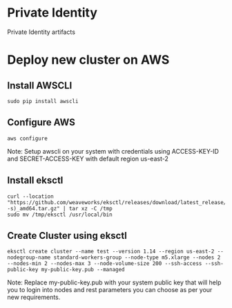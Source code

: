 # Private Identity
Private Identity artifacts

# Deploy new cluster on AWS
## Install AWSCLI
    sudo pip install awscli
## Configure AWS
    aws configure 
Note: Setup awscli on your system with credentials using ACCESS-KEY-ID and SECRET-ACCESS-KEY with default region us-east-2
## Install eksctl 
    curl --location "https://github.com/weaveworks/eksctl/releases/download/latest_release/eksctl_$(uname -s)_amd64.tar.gz" | tar xz -C /tmp
    sudo mv /tmp/eksctl /usr/local/bin
## Create Cluster using eksctl
    eksctl create cluster --name test --version 1.14 --region us-east-2 --nodegroup-name standard-workers-group --node-type m5.xlarge --nodes 2 --nodes-min 2 --nodes-max 3 --node-volume-size 200 --ssh-access --ssh-public-key my-public-key.pub --managed

  Note: Replace my-public-key.pub with your system public key that will help you to login into nodes and rest parameters you can choose as per your new requirements.


  
